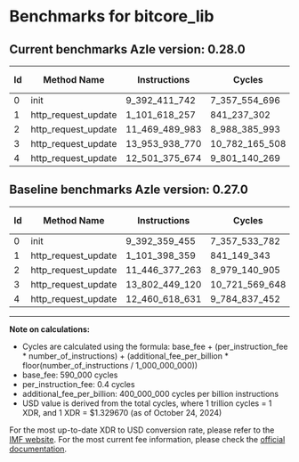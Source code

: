 # Benchmarks for bitcore_lib

## Current benchmarks Azle version: 0.28.0

| Id  | Method Name         | Instructions   | Cycles         | USD           | USD/Million Calls | Change                                |
| --- | ------------------- | -------------- | -------------- | ------------- | ----------------- | ------------------------------------- |
| 0   | init                | 9_392_411_742  | 7_357_554_696  | $0.0097831198 | $9_783.11         | <font color="red">+52_287</font>      |
| 1   | http_request_update | 1_101_618_257  | 841_237_302    | $0.0011185680 | $1_118.56         | <font color="red">+219_898</font>     |
| 2   | http_request_update | 11_469_489_983 | 8_988_385_993  | $0.0119515872 | $11_951.58        | <font color="red">+23_112_720</font>  |
| 3   | http_request_update | 13_953_938_770 | 10_782_165_508 | $0.0143367220 | $14_336.72        | <font color="red">+151_489_650</font> |
| 4   | http_request_update | 12_501_375_674 | 9_801_140_269  | $0.0130322822 | $13_032.28        | <font color="red">+40_757_043</font>  |

## Baseline benchmarks Azle version: 0.27.0

| Id  | Method Name         | Instructions   | Cycles         | USD           | USD/Million Calls |
| --- | ------------------- | -------------- | -------------- | ------------- | ----------------- |
| 0   | init                | 9_392_359_455  | 7_357_533_782  | $0.0097830919 | $9_783.09         |
| 1   | http_request_update | 1_101_398_359  | 841_149_343    | $0.0011184510 | $1_118.45         |
| 2   | http_request_update | 11_446_377_263 | 8_979_140_905  | $0.0119392943 | $11_939.29        |
| 3   | http_request_update | 13_802_449_120 | 10_721_569_648 | $0.0142561495 | $14_256.14        |
| 4   | http_request_update | 12_460_618_631 | 9_784_837_452  | $0.0130106048 | $13_010.60        |

---

**Note on calculations:**

- Cycles are calculated using the formula: base_fee + (per_instruction_fee \* number_of_instructions) + (additional_fee_per_billion \* floor(number_of_instructions / 1_000_000_000))
- base_fee: 590_000 cycles
- per_instruction_fee: 0.4 cycles
- additional_fee_per_billion: 400_000_000 cycles per billion instructions
- USD value is derived from the total cycles, where 1 trillion cycles = 1 XDR, and 1 XDR = $1.329670 (as of October 24, 2024)

For the most up-to-date XDR to USD conversion rate, please refer to the [IMF website](https://www.imf.org/external/np/fin/data/rms_sdrv.aspx).
For the most current fee information, please check the [official documentation](https://internetcomputer.org/docs/current/developer-docs/gas-cost#execution).
